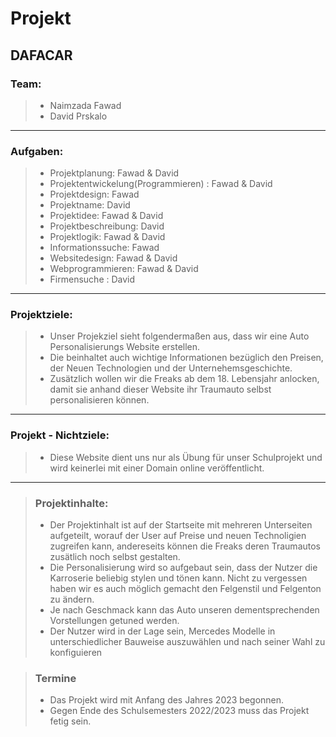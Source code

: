 # Projekt
## DAFACAR

### Team: 
> - Naimzada Fawad
> - David Prskalo
---

### Aufgaben: 
> - Projektplanung: Fawad & David
> - Projektentwickelung(Programmieren) : Fawad & David
> - Projektdesign: Fawad
> - Projektname: David
> - Projektidee: Fawad & David
> - Projektbeschreibung: David
> - Projektlogik: Fawad & David
> - Informationssuche: Fawad
> - Websitedesign: Fawad & David
> - Webprogrammieren: Fawad & David
> - Firmensuche : David
---

### Projektziele: 
> - Unser Projekziel sieht folgendermaßen aus, dass wir eine Auto Personalisierungs Website erstellen. 
> - Die beinhaltet auch wichtige Informationen bezüglich den Preisen, der Neuen Technologien und der Unternehemsgeschichte.
> - Zusätzlich wollen wir die Freaks ab dem 18. Lebensjahr anlocken, damit sie anhand dieser Website ihr Traumauto selbst personalisieren können.
---

### Projekt - Nichtziele: 
> - Diese Website dient uns nur als Übung für unser Schulprojekt und wird keinerlei mit einer Domain online veröffentlicht.
---

> ### Projektinhalte: 
> - Der Projektinhalt ist auf der Startseite mit mehreren Unterseiten aufgeteilt, worauf der User auf Preise und neuen Technoligien zugreifen kann, andereseits können die Freaks deren Traumautos zusätlich noch selbst gestalten.
> - Die Personalisierung wird so aufgebaut sein, dass der Nutzer die Karroserie beliebig stylen und tönen kann. Nicht zu vergessen haben wir es auch möglich gemacht den Felgenstil und Felgenton zu ändern.
> - Je nach Geschmack kann das Auto unseren dementsprechenden Vorstellungen getuned werden.
> - Der Nutzer wird in der Lage sein, Mercedes Modelle in unterschiedlicher Bauweise auszuwählen und nach seiner Wahl zu konfiguieren

> ### Termine
> - Das Projekt wird mit Anfang des Jahres 2023 begonnen.
> - Gegen Ende des Schulsemesters 2022/2023 muss das Projekt fetig sein.